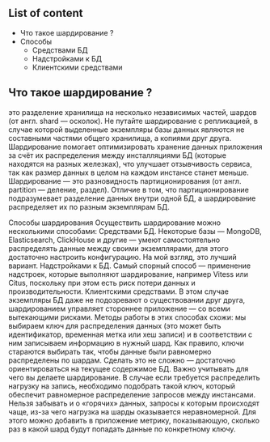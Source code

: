 ## List of content
- Что такое шардирование ?
- Способы
  - Средствами БД
  - Надстройками к БД
  - Клиентскими средствами

## Что такое шардирование ?
это разделение хранилища на несколько независимых частей, шардов (от англ. shard — осколок). Не путайте шардирование с репликацией, в случае которой выделенные экземпляры базы данных являются не составными частями общего хранилища, а копиями друг друга. 
Шардирование помогает оптимизировать хранение данных приложения за счёт их распределения между инсталляциями БД (которые находятся на разных железках), что улучшает отзывчивость сервиса, так как размер данных в целом на каждом инстансе станет меньше. 
Шардирование — это разновидность партиционирования (от англ. partition — деление, раздел). Отличие в том, что партиционирование подразумевает разделение данных внутри одной БД, а шардирование распределяет их по разным экземплярам БД. 

Способы шардирования
Осуществить шардирование можно несколькими способами:
Средствами БД. Некоторые базы — MongoDB, Elasticsearch, ClickHouse и другие — умеют самостоятельно распределять данные между своими экземплярами, для этого достаточно настроить конфигурацию. На мой взгляд, это лучший вариант.
Надстройками к БД. Самый спорный способ — применение надстроек, которые выполняют шардирование, например Vitess или Citus, поскольку при этом есть риск потери данных и производительности.
Клиентскими средствами. В этом случае экземпляры БД даже не подозревают о существовании друг друга, шардированием управляет стороннее приложение — со всеми вытекающими рисками.
Методы работы в этих способах схожи: мы выбираем ключ для распределения данных (это может быть идентификатор, временная метка или хеш записи) и в соответствии с ним записываем информацию в нужный шард. Как правило, ключи стараются выбирать так, чтобы данные были равномерно распределены по шардам. Сделать это не сложно — достаточно ориентироваться на текущее содержимое БД. 
Важно учитывать для чего вы делаете шардирование. В случае если требуется распределить нагрузку на запись, необходимо подобрать такой ключ, который обеспечит равномерное распределение запросов между инстансами. Нельзя забывать и о «горячих» данных, запросы к которым происходят чаще, из-за чего нагрузка на шарды оказывается неравномерной. Для этого можно добавить в приложение метрику, показывающую, сколько раз в какой шард будут попадать данные по конкретному ключу. 
